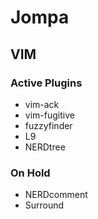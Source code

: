 # Jompa

## VIM

### Active Plugins
* vim-ack
* vim-fugitive
* fuzzyfinder
* L9
* NERDtree

### On Hold
* NERDcomment
* Surround

